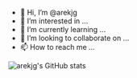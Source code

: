 - 👋 Hi, I’m @arekjg
- 👀 I’m interested in ...
- 🌱 I’m currently learning ...
- 💞️ I’m looking to collaborate on ...
- 📫 How to reach me ...

<!---
arekjg/arekjg is a ✨ special ✨ repository because its `README.md` (this file) appears on your GitHub profile.
You can click the Preview link to take a look at your changes.
--->


![arekjg's GitHub stats](https://github-readme-stats.vercel.app/api?username=arekjg&count_private=true&show_icons=true&theme=cobalt)
